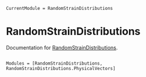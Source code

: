 ```@meta
CurrentModule = RandomStrainDistributions
```

# RandomStrainDistributions

Documentation for [RandomStrainDistributions](https://github.com/meesewj/RandomStrainDistributions.jl).

```@index
```

```@autodocs
Modules = [RandomStrainDistributions, RandomStrainDistributions.PhysicalVectors]
```
